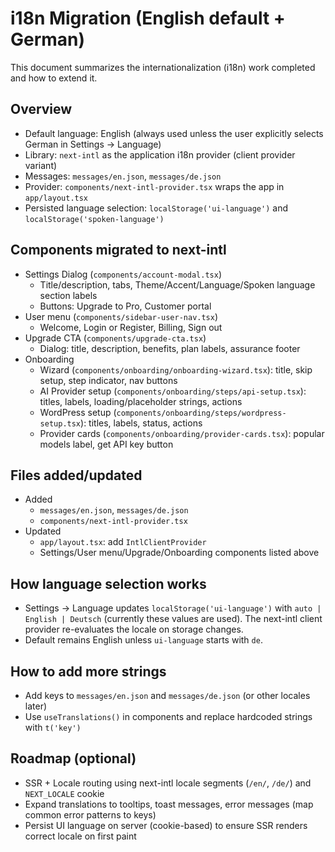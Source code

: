 # i18n Migration (English default + German)

This document summarizes the internationalization (i18n) work completed and how to extend it.

## Overview

- Default language: English (always used unless the user explicitly selects German in Settings → Language)
- Library: `next-intl` as the application i18n provider (client provider variant)
- Messages: `messages/en.json`, `messages/de.json`
- Provider: `components/next-intl-provider.tsx` wraps the app in `app/layout.tsx`
- Persisted language selection: `localStorage('ui-language')` and `localStorage('spoken-language')`

## Components migrated to next-intl

- Settings Dialog (`components/account-modal.tsx`)
  - Title/description, tabs, Theme/Accent/Language/Spoken language section labels
  - Buttons: Upgrade to Pro, Customer portal
- User menu (`components/sidebar-user-nav.tsx`)
  - Welcome, Login or Register, Billing, Sign out
- Upgrade CTA (`components/upgrade-cta.tsx`)
  - Dialog: title, description, benefits, plan labels, assurance footer
- Onboarding
  - Wizard (`components/onboarding/onboarding-wizard.tsx`): title, skip setup, step indicator, nav buttons
  - AI Provider setup (`components/onboarding/steps/api-setup.tsx`): titles, labels, loading/placeholder strings, actions
  - WordPress setup (`components/onboarding/steps/wordpress-setup.tsx`): titles, labels, status, actions
  - Provider cards (`components/onboarding/provider-cards.tsx`): popular models label, get API key button

## Files added/updated

- Added
  - `messages/en.json`, `messages/de.json`
  - `components/next-intl-provider.tsx`
- Updated
  - `app/layout.tsx`: add `IntlClientProvider`
  - Settings/User menu/Upgrade/Onboarding components listed above

## How language selection works

- Settings → Language updates `localStorage('ui-language')` with `auto | English | Deutsch` (currently these values are used). The next-intl client provider re-evaluates the locale on storage changes.
- Default remains English unless `ui-language` starts with `de`.

## How to add more strings

- Add keys to `messages/en.json` and `messages/de.json` (or other locales later)
- Use `useTranslations()` in components and replace hardcoded strings with `t('key')`

## Roadmap (optional)

- SSR + Locale routing using next-intl locale segments (`/en/`, `/de/`) and `NEXT_LOCALE` cookie
- Expand translations to tooltips, toast messages, error messages (map common error patterns to keys)
- Persist UI language on server (cookie-based) to ensure SSR renders correct locale on first paint

